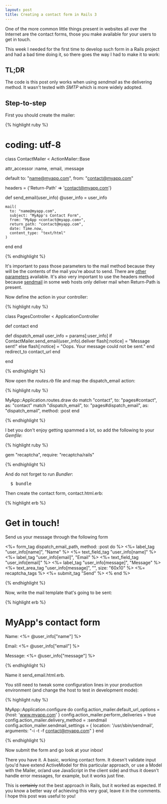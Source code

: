 ```yaml
---
layout: post
title: Creating a contact form in Rails 3
---
```


<span class="drops">O</span>ne of the more common little things present in websites all over the Internet are the contact forms, those you make available for your users to get in touch.

This week I needed for the first time to develop such form in a Rails project and had a bad time doing it, so there goes the way I had to make it to work:

TL;DR
-----

The code is this post only works when using _sendmail_ as the delivering method. It wasn't tested with _SMTP_ which is more widely adopted.

Step-to-step
------------

First you should create the mailer:

{% highlight ruby %}

# coding: utf-8
class ContactMailer < ActionMailer::Base

  attr_accessor :name, :email, :message

  default to: "name@myapp.com",
          from: "contact@myapp.com"

  headers = {'Return-Path' => 'contact@myapp.com'}

  def send_email(user_info)
    @user_info = user_info

    mail(
      to: "name@myapp.com",
      subject: "MyApp's Contact Form",
      from: "MyApp <contact@myapp.com>",
      return_path: "contact@myapp.com",
      date: Time.now,
      content_type: "text/html"
    )
  end
end

{% endhighlight %}

It's important to pass those parameters to the <span class="small_code">mail</span> method because they will be the contents of the mail you're about to send. There are [other parameters] available. It's also very important to use the <span class="small_code">headers</span> method because [sendmail] in some web hosts only deliver mail when <span class="small_code">Return-Path</span> is present.

Now define the action in your controller:

{% highlight ruby %}

class PagesController < ApplicationController

  def contact
  end

  def dispatch_email
    user_info = params[:user_info]
    if ContactMailer.send_email(user_info).deliver
      flash[:notice] = "Message sent!"
    else
      flash[:notice] = "Oops. Your message could not be sent."
    end
    redirect_to contact_url
  end

end

{% endhighlight %}

Now open the _routes.rb_ file and map the <span class="small_code">dispatch_email</span> action:

{% highlight ruby %}

MyApp::Application.routes.draw do
  match "contact", to: "pages#contact", as: "contact"
  match "dispatch_email", to: "pages#dispatch_email", as: "dispatch_email", method: :post
end

{% endhighlight %}

I bet you don't enjoy getting spammed a lot, so add the following to your _Gemfile_:

{% highlight ruby %}

gem "recaptcha", require: "recaptcha/rails"

{% endhighlight %}

And do not forget to run _Bundler_:

<pre class="terminal">
  $ bundle
</pre>

Then create the contact form, <span class="small_code">contact.html.erb</span>:

{% highlight erb %}

<h1>Get in touch!</h1>
<p>Send us your message through the following form</p>

<%= form_tag dispatch_email_path, method: :post do %>
  <%= label_tag "user_info[name]", "Name" %>
  <%= text_field_tag "user_info[name]" %>
  <%= label_tag "user_info[email]", "Email" %>
  <%= text_field_tag "user_info[email]" %>
  <%= label_tag "user_info[message]", "Message" %>
  <%= text_area_tag "user_info[message]", "", size: "60x10" %>
  <%= recaptcha_tags %>
  <%= submit_tag "Send" %>
<% end %>

{% endhighlight %}


Now, write the mail template that's going to be sent:

{% highlight erb %}

<h1>MyApp's contact form</h1>

<p>Name: <%= @user_info["name"] %></p>
<p>Email: <%= @user_info["email"] %></p>
<p>Message: <%= @user_info["message"] %></p>

{% endhighlight %}

Name it <span class="small_code">send_email.html.erb</span>. 

You still need to tweak some configuration lines in your production environment (and change the host to test in development mode):

{% highlight ruby %}

MyApp::Application.configure do
  config.action_mailer.default_url_options = {host: 'www.myapp.com' }
  config.action_mailer.perform_deliveries = true
  config.action_mailer.delivery_method = :sendmail
  config.action_mailer.sendmail_settings = {
    location: '/usr/sbin/sendmail',
    arguments: "-i -t -f contact@myapp.com"
  }
end

{% endhighlight %}

Now submit the form and go look at your inbox!

There you have it. A basic, working contact form. It doesn't validate input (you'd have extend ActiveModel for this particular approach, or use a Model with the Mailer, or/and use JavaScript in the client side) and thus it doesn't handle error messages, for example, but it works just fine.

This is <s>certainly</s> not the best approach in Rails, but it worked as expected. If you know a better way of achieving this very goal, leave it in the comments. I hope this post was useful to you!

[sendmail]:http://www.sendmail.com/sm/open_source/
[other parameters]: http://api.rubyonrails.org/classes/ActionMailer/Base.html
